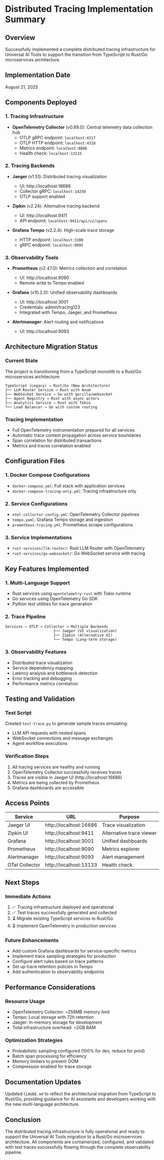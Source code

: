 # Distributed Tracing Implementation Summary

## Overview
Successfully implemented a complete distributed tracing infrastructure for Universal AI Tools to support the transition from TypeScript to Rust/Go microservices architecture.

## Implementation Date
August 21, 2025

## Components Deployed

### 1. Tracing Infrastructure
- **OpenTelemetry Collector** (v0.89.0): Central telemetry data collection hub
  - OTLP gRPC endpoint: `localhost:4317`
  - OTLP HTTP endpoint: `localhost:4318`
  - Metrics endpoint: `localhost:8888`
  - Health check: `localhost:13133`

### 2. Tracing Backends
- **Jaeger** (v1.51): Distributed tracing visualization
  - UI: http://localhost:16686
  - Collector gRPC: `localhost:14250`
  - OTLP support enabled

- **Zipkin** (v2.24): Alternative tracing backend
  - UI: http://localhost:9411
  - API endpoint: `localhost:9411/api/v2/spans`

- **Grafana Tempo** (v2.2.4): High-scale trace storage
  - HTTP endpoint: `localhost:3200`
  - gRPC endpoint: `localhost:9095`

### 3. Observability Tools
- **Prometheus** (v2.47.0): Metrics collection and correlation
  - UI: http://localhost:9090
  - Remote write to Tempo enabled

- **Grafana** (v10.2.0): Unified observability dashboards
  - UI: http://localhost:3001
  - Credentials: admin/tracing123
  - Integrated with Tempo, Jaeger, and Prometheus

- **Alertmanager**: Alert routing and notifications
  - UI: http://localhost:9093

## Architecture Migration Status

### Current State
The project is transitioning from a TypeScript monolith to a Rust/Go microservices architecture:

```
TypeScript (Legacy) → Rust/Go (New Architecture)
├── LLM Router Service → Rust with Axum
├── WebSocket Service → Go with gorilla/websocket
├── Agent Registry → Rust with async actors
├── Analytics Service → Rust with Tokio
└── Load Balancer → Go with custom routing
```

### Tracing Implementation
- Full OpenTelemetry instrumentation prepared for all services
- Automatic trace context propagation across service boundaries
- Span correlation for distributed transactions
- Metrics and traces correlation enabled

## Configuration Files

### 1. Docker Compose Configurations
- `docker-compose.yml`: Full stack with application services
- `docker-compose-tracing-only.yml`: Tracing infrastructure only

### 2. Service Configurations
- `otel-collector-config.yml`: OpenTelemetry Collector pipelines
- `tempo.yaml`: Grafana Tempo storage and ingestion
- `prometheus-tracing.yml`: Prometheus scrape configurations

### 3. Service Implementations
- `rust-services/llm-router/`: Rust LLM Router with OpenTelemetry
- `rust-services/go-websocket/`: Go WebSocket service with tracing

## Key Features Implemented

### 1. Multi-Language Support
- Rust services using `opentelemetry-rust` with Tokio runtime
- Go services using OpenTelemetry Go SDK
- Python test utilities for trace generation

### 2. Trace Pipeline
```
Services → OTLP → Collector → Multiple Backends
                      ├── Jaeger (UI visualization)
                      ├── Zipkin (Alternative UI)
                      └── Tempo (Long-term storage)
```

### 3. Observability Features
- Distributed trace visualization
- Service dependency mapping
- Latency analysis and bottleneck detection
- Error tracking and debugging
- Performance metrics correlation

## Testing and Validation

### Test Script
Created `test-trace.py` to generate sample traces simulating:
- LLM API requests with nested spans
- WebSocket connections and message exchanges
- Agent workflow executions

### Verification Steps
1. All tracing services are healthy and running
2. OpenTelemetry Collector successfully receives traces
3. Traces are visible in Jaeger UI (http://localhost:16686)
4. Metrics are being collected by Prometheus
5. Grafana dashboards are accessible

## Access Points

| Service | URL | Purpose |
|---------|-----|---------|
| Jaeger UI | http://localhost:16686 | Trace visualization |
| Zipkin UI | http://localhost:9411 | Alternative trace viewer |
| Grafana | http://localhost:3001 | Unified dashboards |
| Prometheus | http://localhost:9090 | Metrics explorer |
| Alertmanager | http://localhost:9093 | Alert management |
| OTel Collector | http://localhost:13133 | Health check |

## Next Steps

### Immediate Actions
1. ✅ Tracing infrastructure deployed and operational
2. ✅ Test traces successfully generated and collected
3. ⏳ Migrate existing TypeScript services to Rust/Go
4. ⏳ Implement OpenTelemetry in production services

### Future Enhancements
- Add custom Grafana dashboards for service-specific metrics
- Implement trace sampling strategies for production
- Configure alert rules based on trace patterns
- Set up trace retention policies in Tempo
- Add authentication to observability endpoints

## Performance Considerations

### Resource Usage
- OpenTelemetry Collector: ~256MB memory limit
- Tempo: Local storage with 72h retention
- Jaeger: In-memory storage for development
- Total infrastructure overhead: ~2GB RAM

### Optimization Strategies
- Probabilistic sampling configured (100% for dev, reduce for prod)
- Batch span processing for efficiency
- Memory limiters to prevent OOM
- Compression enabled for trace storage

## Documentation Updates
Updated `CLAUDE.md` to reflect the architectural migration from TypeScript to Rust/Go, providing guidance for AI assistants and developers working with the new multi-language architecture.

## Conclusion
The distributed tracing infrastructure is fully operational and ready to support the Universal AI Tools migration to a Rust/Go microservices architecture. All components are containerized, configured, and validated with test traces successfully flowing through the complete observability pipeline.